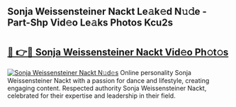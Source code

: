 ## Sonja Weissensteiner Nackt Le𝚊k𝚎d N𝚞𝚍e - Part-Shp Vid𝚎o Le𝚊ks Photos Kcu2s

# <h2><a href="http://fb2o9ug.evod.top/?m=Sonja+Weissensteiner+Nackt">🔗 👉🔴 Sonja Weissensteiner Nackt Vid𝚎o Ph𝚘t𝚘s</a></h2>

[![Sonja Weissensteiner Nackt N𝚞d𝚎s](https://i.imgur.com/8V9OHl7.gif)](http://fb2o9ug.evod.top/?m=Sonja+Weissensteiner+Nackt)
Online personality Sonja Weissensteiner Nackt with a passion for dance and lifestyle, creating engaging content. Respected authority Sonja Weissensteiner Nackt, celebrated for their expertise and leadership in their field. 
